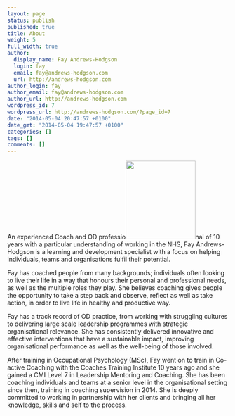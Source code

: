 ```yaml
---
layout: page
status: publish
published: true
title: About
weight: 5
full_width: true
author:
  display_name: Fay Andrews-Hodgson
  login: fay
  email: fay@andrews-hodgson.com
  url: http://andrews-hodgson.com
author_login: fay
author_email: fay@andrews-hodgson.com
author_url: http://andrews-hodgson.com
wordpress_id: 7
wordpress_url: http://andrews-hodgson.com/?page_id=7
date: "2014-05-04 20:47:57 +0100"
date_gmt: "2014-05-04 19:47:57 +0100"
categories: []
tags: []
comments: []
---
```


<p>An experienced Coach and OD professio<a href="http://andrews-hodgson.com/wp-content/uploads/2018/02/Photo-FAH-2.png"><img class="wp-image-269  alignright" src="http://andrews-hodgson.com/wp-content/uploads/2018/02/Photo-FAH-2-268x300.png" alt="" width="159" height="178" /></a>nal of 10 years with a particular understanding of working in the NHS, Fay Andrews-Hodgson is a learning and development specialist with a focus on helping individuals, teams and organisations fulfil their potential.</p>
<p>Fay has coached people from many backgrounds; individuals often looking to live their life in a way that honours their personal and professional needs, as well as the multiple roles they play.  She believes coaching gives people the opportunity to take a step back and observe, reflect as well as take action, in order to live life in healthy and productive way.</p>
<p>Fay has a track record of OD practice, from working with struggling cultures to delivering large scale leadership programmes with strategic organisational relevance.  She has consistently delivered innovative and effective interventions that have a sustainable impact, improving organisational performance as well as the well-being of those involved.</p>
<p>After training in Occupational Psychology (MSc), Fay went on to train in Co-active Coaching with the Coaches Training Institute 10 years ago and she gained a CMI Level 7 in Leadership Mentoring and Coaching.  She has been coaching individuals and teams at a senior level in the organisational setting since then, training in coaching supervision in 2014.  She is deeply committed to working in partnership with her clients and bringing all her knowledge, skills and self to the process.</p>
<p><strong> </strong></p>
